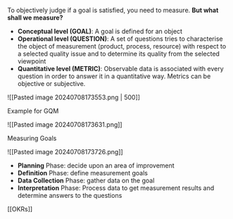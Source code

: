 To objectively judge if a goal is satisfied, you need to measure. **But what shall we measure?**

- **Conceptual level (GOAL)**: A goal is defined for an object
- **Operational level (QUESTION)**: A set of questions tries to characterise the object of measurement (product, process, resource) with respect to a selected quality issue and to determine its quality from the selected viewpoint
- **Quantitative level (METRIC)**: Observable data is associated with every question in order to answer it in a quantitative way. Metrics can be objective or subjective.

![[Pasted image 20240708173553.png | 500]]

Example for GQM

![[Pasted image 20240708173631.png]]

Measuring Goals

![[Pasted image 20240708173726.png]]

- **Planning** Phase: decide upon an area of improvement
- **Definition** Phase: define measurement goals
- **Data Collection** Phase: gather data on the goal
- **Interpretation** Phase: Process data to get measurement results and determine answers to the questions

[[OKRs]]